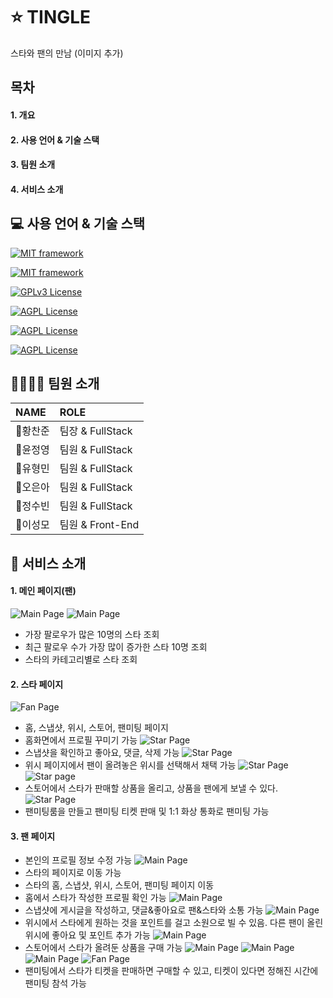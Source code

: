 
# ⭐ TINGLE

스타와 팬의 만남 (이미지 추가)


## 목차

#### 1. 개요
#### 2. 사용 언어 & 기술 스택
#### 3. 팀원 소개
#### 4. 서비스 소개


## 💻 사용 언어 & 기술 스택

[![MIT framework](https://img.shields.io/badge/FlatForm-Web-g.svg)](https://choosealicense.com/licenses/mit/)

[![MIT framework](https://img.shields.io/badge/BackEnd-Spring%20Boot-green.svg)](https://choosealicense.com/licenses/mit/)

[![GPLv3 License](https://img.shields.io/badge/FrontEnd-Vue3-yellow.svg)](https://opensource.org/licenses/)


[![AGPL License](https://img.shields.io/badge/Server-AWS-blue.svg)](http://www.gnu.org/licenses/agpl-3.0)


[![AGPL License](https://img.shields.io/badge/Database-MySql-red.svg)](http://www.gnu.org/licenses/agpl-3.0)

[![AGPL License](https://img.shields.io/badge/Language-JAVA,%20JavaScript-orange.svg)](http://www.gnu.org/licenses/agpl-3.0)
## 👨‍👩‍👦‍👦 팀원 소개

| NAME | ROLE     | 
| :-------- | :------- |
| 👑황찬준 | 팀장 & FullStack | 
| 🧑윤정영 | 팀원 & FullStack | 
| 🧑유형민 | 팀원 & FullStack | 
| 🧒오은아 | 팀원 & FullStack | 
| 🧒정수빈 | 팀원 & FullStack | 
| 🧑이성모 | 팀원 & Front-End | 





## 📜 서비스 소개

#### 1. 메인 페이지(팬)
![Main Page](/image/image1.png)
![Main Page](/image/image2.PNG)
- 가장 팔로우가 많은 10명의 스타 조회
- 최근 팔로우 수가 가장 많이 증가한 스타 10명 조회
- 스타의 카테고리별로 스타 조회

#### 2. 스타 페이지 
![Fan Page](/image/starpage2.PNG)
- 홈, 스냅샷, 위시, 스토어, 팬미팅 페이지
- 홈화면에서 프로필 꾸미기 가능
![Star Page](/image/snapshot1.PNG)
- 스냅샷을 확인하고 좋아요, 댓글, 삭제 가능
![Star Page](/image/wish2.PNG)
- 위시 페이지에서 팬이 올려놓은 위시를 선택해서 채택 가능
![Star Page](/image/store2.PNG)
![Star page](/image/storeDetail.PNG)
- 스토어에서 스타가 판매할 상품을 올리고, 상품을 팬에게 보낼 수 있다.
![Star Page](/image/meeting1.PNG)
- 팬미팅룸을 만들고 팬미팅 티켓 판매 및 1:1 화상 통화로 팬미팅 가능

#### 3. 팬 페이지
- 본인의 프로필 정보 수정 가능
![Main Page](/image/starpage0.PNG)
- 스타의 페이지로 이동 가능
- 스타의 홈, 스냅샷, 위시, 스토어, 팬미팅 페이지 이동
- 홈에서 스타가 작성한 프로필 확인 가능
![Main Page](/image/starpage.PNG)
- 스냅샷에 게시글을 작성하고, 댓글&좋아요로 팬&스타와 소통 가능
![Main Page](/image/wish1.PNG)
- 위시에서 스타에게 원하는 것을 포인트를 걸고 소원으로 빌 수 있음. 다른 팬이 올린 위시에 좋아요 및 포인트 추가 가능
![Main Page](/image/store1.PNG)
- 스토어에서 스타가 올려둔 상품을 구매 가능
![Main Page](/image/meeting2.PNG)
![Main Page](/image/meeting3.PNG)
![Main Page](/image/meeting4.PNG)
![Fan Page](/image/meeting5.PNG)
- 팬미팅에서 스타가 티켓을 판매하면 구매할 수 있고, 티켓이 있다면 정해진 시간에 팬미팅 참석 가능



